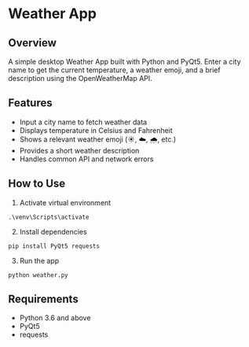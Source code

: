 # Weather App

## Overview

A simple desktop Weather App built with Python and PyQt5. Enter a city name to get the current temperature, a weather emoji, and a brief description using the OpenWeatherMap API.

## Features

- Input a city name to fetch weather data
- Displays temperature in Celsius and Fahrenheit
- Shows a relevant weather emoji (☀️, ☁️, 🌧️, etc.)
- Provides a short weather description
- Handles common API and network errors

## How to Use

1. Activate virtual environment
```
.\venv\Scripts\activate
```


2. Install dependencies
```
pip install PyQt5 requests
```

3. Run the app
```
python weather.py
```

## Requirements

- Python 3.6 and above
- PyQt5
- requests

